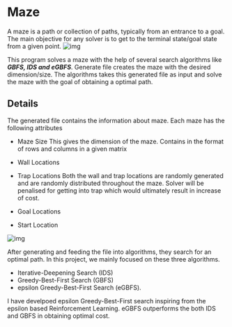 # Maze
A maze is a path or collection of paths, typically from an entrance to a goal. The main objective for any solver is to get to the terminal state/goal state from a given point. 
![img](https://upload.wikimedia.org/wikipedia/commons/thumb/5/5a/Longleat_maze.jpg/450px-Longleat_maze.jpg)

This program solves a maze with the help of several search algorithms like ***GBFS, IDS and eGBFS***. Generate file creates the maze with the desired dimension/size. The algorithms takes this generated file as input and solve the maze with the goal of obtaining a optimal path.

## Details

The generated file contains the information about maze. Each maze has the following attributes

- Maze Size
This gives the dimension of the maze. Contains in the format of rows and columns in a given matrix
- Wall Locations
- Trap Locations
Both the wall and trap locations are randomly generated and are randomly distributed throughout the maze. Solver will be penalised for getting into trap which would ultimately result in increase of cost.

- Goal Locations
- Start Location

![img](http://www.mazegenerator.net/ImageGenerator.ashx?Tag=20200421072612&MazeType=1&Solution=0)

After generating and feeding the file into algorithms, they search for an optimal path. In this project, we mainly focused on these three algorithms. 

- Iterative-Deepening Search (IDS)
- Greedy-Best-First Search (GBFS)
- epsilon Greedy-Best-First Search (eGBFS).

I have develpoed epsilon Greedy-Best-First search inspiring from the epsilon based Reinforcement Learning. eGBFS outperforms the both IDS and GBFS in obtaining optimal cost.


